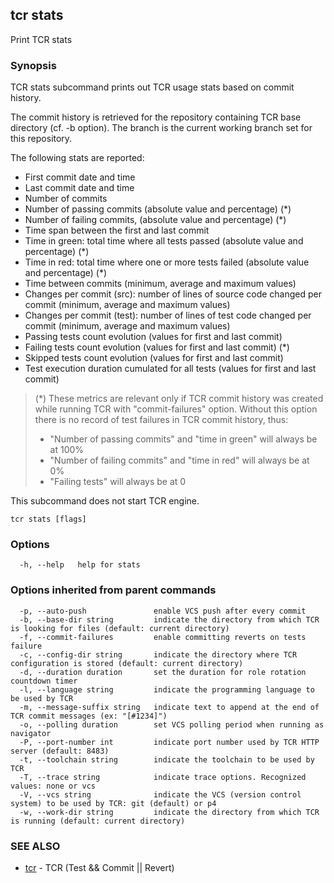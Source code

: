 ## tcr stats

Print TCR stats

### Synopsis


TCR stats subcommand prints out TCR usage stats based on commit history.

The commit history is retrieved for the repository containing
TCR base directory (cf. -b option). The branch is the current working
branch set for this repository.

The following stats are reported:

- First commit date and time
- Last commit date and time
- Number of commits
- Number of passing commits (absolute value and percentage) (*)
- Number of failing commits, (absolute value and percentage) (*)
- Time span between the first and last commit
- Time in green: total time where all tests passed (absolute value and percentage) (*)
- Time in red: total time where one or more tests failed (absolute value and percentage) (*)
- Time between commits (minimum, average and maximum values)
- Changes per commit (src): number of lines of source code changed per commit (minimum, average and maximum values)
- Changes per commit (test): number of lines of test code changed per commit (minimum, average and maximum values)
- Passing tests count evolution (values for first and last commit)
- Failing tests count evolution (values for first and last commit) (*)
- Skipped tests count evolution (values for first and last commit)
- Test execution duration cumulated for all tests (values for first and last commit)

> (*) These metrics are relevant only if TCR commit history was created while running TCR with "commit-failures" option.
> Without this option there is no record of test failures in TCR commit history, thus:
> - "Number of passing commits" and "time in green" will always be at 100%
> - "Number of failing commits" and "time in red" will always be at 0%
> - "Failing tests" will always be at 0

This subcommand does not start TCR engine.

```
tcr stats [flags]
```

### Options

```
  -h, --help   help for stats
```

### Options inherited from parent commands

```
  -p, --auto-push               enable VCS push after every commit
  -b, --base-dir string         indicate the directory from which TCR is looking for files (default: current directory)
  -f, --commit-failures         enable committing reverts on tests failure
  -c, --config-dir string       indicate the directory where TCR configuration is stored (default: current directory)
  -d, --duration duration       set the duration for role rotation countdown timer
  -l, --language string         indicate the programming language to be used by TCR
  -m, --message-suffix string   indicate text to append at the end of TCR commit messages (ex: "[#1234]")
  -o, --polling duration        set VCS polling period when running as navigator
  -P, --port-number int         indicate port number used by TCR HTTP server (default: 8483)
  -t, --toolchain string        indicate the toolchain to be used by TCR
  -T, --trace string            indicate trace options. Recognized values: none or vcs
  -V, --vcs string              indicate the VCS (version control system) to be used by TCR: git (default) or p4
  -w, --work-dir string         indicate the directory from which TCR is running (default: current directory)
```

### SEE ALSO

* [tcr](tcr.md)	 - TCR (Test && Commit || Revert)

